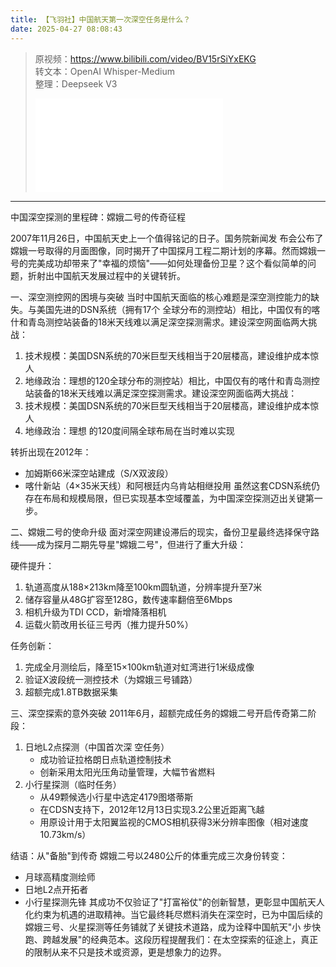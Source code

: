 ```yaml
---
title: 【飞羽社】中国航天第一次深空任务是什么？
date: 2025-04-27 08:08:43
---
```


> 原视频：https://www.bilibili.com/video/BV15rSiYxEKG<br>转文本：OpenAI Whisper-Medium<br>整理：Deepseek V3
>
> <iframe src="//player.bilibili.com/player.html?bvid=BV15rSiYxEKG&autoplay=0" scrolling="no" border="0" frameborder="no" framespacing="0" allowfullscreen="true"></iframe>

---

中国深空探测的里程碑：嫦娥二号的传奇征程

2007年11月26日，中国航天史上一个值得铭记的日子。国务院新闻发 布会公布了嫦娥一号取得的月面图像，同时揭开了中国探月工程二期计划的序幕。然而嫦娥一号的完美成功却带来了"幸福的烦恼"——如何处理备份卫星？这个看似简单的问题，折射出中国航天发展过程中的关键转折。

一、深空测控网的困境与突破
当时中国航天面临的核心难题是深空测控能力的缺失。与美国先进的DSN系统（拥有17个 全球分布的测控站）相比，中国仅有的喀什和青岛测控站装备的18米天线难以满足深空探测需求。建设深空网面临两大挑战：
1. 技术规模：美国DSN系统的70米巨型天线相当于20层楼高，建设维护成本惊人
2. 地缘政治：理想的120全球分布的测控站）相比，中国仅有的喀什和青岛测控站装备的18米天线难以满足深空探测需求。建设深空网面临两大挑战：
1. 技术规模：美国DSN系统的70米巨型天线相当于20层楼高，建设维护成本惊人
2. 地缘政治：理想 的120度间隔全球布局在当时难以实现

转折出现在2012年：
- 加姆斯66米深空站建成（S/X双波段）
- 喀什新站（4×35米天线）和阿根廷内乌肯站相继投用
虽然这套CDSN系统仍存在布局和规模局限，但已实现基本空域覆盖，为中国深空探测迈出关键第一步。

二、嫦娥二号的使命升级
面对深空网建设滞后的现实，备份卫星最终选择保守路线——成为探月二期先导星"嫦娥二号"，但进行了重大升级：

硬件提升：
1. 轨道高度从188×213km降至100km圆轨道，分辨率提升至7米
2. 储存容量从48G扩容至128G，数传速率翻倍至6Mbps
3. 相机升级为TDI CCD，新增降落相机
4. 运载火箭改用长征三号丙（推力提升50%）

任务创新：
1. 完成全月测绘后，降至15×100km轨道对虹湾进行1米级成像
2. 验证X波段统一测控技术（为嫦娥三号铺路）
3. 超额完成1.8TB数据采集

三、深空探索的意外突破
2011年6月，超额完成任务的嫦娥二号开启传奇第二阶段：
1. 日地L2点探测（中国首次深 空任务）
   - 成功验证拉格朗日点轨道控制技术
   - 创新采用太阳光压角动量管理，大幅节省燃料
2. 小行星探测（临时任务）
   - 从49颗候选小行星中选定4179图塔蒂斯
   - 在CDSN支持下，2012年12月13日实现3.2公里近距离飞越
   - 用原设计用于太阳翼监视的CMOS相机获得3米分辨率图像（相对速度10.73km/s）

结语：从"备胎"到传奇
嫦娥二号以2480公斤的体重完成三次身份转变：
- 月球高精度测绘师
- 日地L2点开拓者
-  小行星探测先锋
其成功不仅验证了"打富裕仗"的创新智慧，更彰显中国航天人化约束为机遇的进取精神。当它最终耗尽燃料消失在深空时，已为中国后续的嫦娥三号、火星探测等任务铺就了关键技术道路，成为诠释中国航天"小 步快跑、跨越发展"的经典范本。这段历程提醒我们：在太空探索的征途上，真正的限制从来不只是技术或资源，更是想象力的边界。